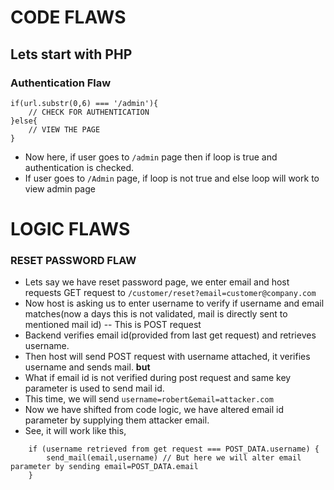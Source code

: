 # CODE FLAWS
## Lets start with PHP
### Authentication Flaw
```
if(url.substr(0,6) === '/admin'){
    // CHECK FOR AUTHENTICATION
}else{
    // VIEW THE PAGE
}
```

- Now here, if user goes to ```/admin``` page then if loop is true and authentication is checked.
- If user goes to ```/Admin``` page, if loop is not true and else loop will work to view admin page


# LOGIC FLAWS
### RESET PASSWORD FLAW
- Lets say we have reset password page, we enter email and host requests GET request to ```/customer/reset?email=customer@company.com```
- Now host is asking us to enter username to verify if username and email matches(now a days this is not validated, mail is directly sent to mentioned mail id) -- This is POST request
- Backend verifies email id(provided from last get request) and retrieves username.
- Then host will send POST request with username attached, it verifies username and sends mail. <b>but</b>
- What if email id is not verified during post request and same key parameter is used to send mail id.
- This time, we will send ```username=robert&email=attacker.com```
- Now we have shifted from code logic, we have altered email id parameter by supplying them attacker email.
- See, it will work like this, 
```
    if (username retrieved from get request === POST_DATA.username) {
        send_mail(email,username) // But here we will alter email parameter by sending email=POST_DATA.email
    }
```